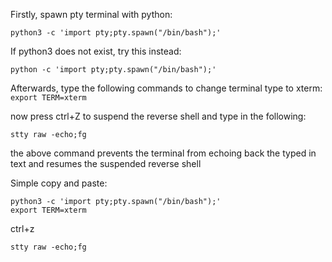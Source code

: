 Firstly, spawn pty terminal with python:

`python3 -c 'import pty;pty.spawn("/bin/bash");'`

If python3 does not exist, try this instead:

`python -c 'import pty;pty.spawn("/bin/bash");'`

Afterwards, type the following commands to change terminal type to xterm:
`export TERM=xterm`

now press ctrl+Z to suspend the reverse shell and type in the following:

`stty raw -echo;fg`

the above command prevents the terminal from echoing back the typed in text
and resumes the suspended reverse shell

Simple copy and paste:
```
python3 -c 'import pty;pty.spawn("/bin/bash");'
export TERM=xterm
```
ctrl+z

`stty raw -echo;fg`